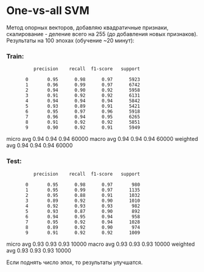 # One-vs-all SVM
Метод опорных векторов, добавляю квадратичные признаки, скалирование - деление всего на 255 (до добавления новых признаков).
Результаты на 100 эпохах (обучение ~20 минут):
### Train: 
              precision    recall  f1-score   support

           0       0.95      0.98      0.97      5923
           1       0.96      0.99      0.97      6742
           2       0.94      0.90      0.92      5958
           3       0.91      0.92      0.92      6131
           4       0.94      0.94      0.94      5842
           5       0.93      0.89      0.91      5421
           6       0.95      0.97      0.96      5918
           7       0.96      0.94      0.95      6265
           8       0.91      0.92      0.92      5851
           9       0.90      0.92      0.91      5949
   micro avg       0.94      0.94      0.94     60000
   macro avg       0.94      0.94      0.94     60000
weighted avg       0.94      0.94      0.94     60000

### Test: 
              precision    recall  f1-score   support

           0       0.95      0.98      0.97       980
           1       0.95      0.99      0.97      1135
           2       0.95      0.88      0.91      1032
           3       0.89      0.92      0.90      1010
           4       0.92      0.93      0.93       982
           5       0.93      0.87      0.90       892
           6       0.94      0.95      0.94       958
           7       0.95      0.92      0.94      1028
           8       0.89      0.92      0.90       974
           9       0.91      0.92      0.92      1009

   micro avg       0.93      0.93      0.93     10000
   macro avg       0.93      0.93      0.93     10000
weighted avg       0.93      0.93      0.93     10000

Если поднять число эпох, то результаты улучшатся.
